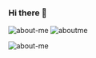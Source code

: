 ### Hi there 👋

![about-me](https://user-images.githubusercontent.com/122160506/218071470-515dcabb-31e3-4e80-a050-3dbe7005fbce.png)
![aboutme](https://user-images.githubusercontent.com/122160506/218071059-01299f3b-75de-4b77-ae82-465a22665b07.png)

![about-me](https://user-images.githubusercontent.com/122160506/218066457-2629e1b0-1a72-4de4-afa3-690086785529.gif)

<!--
**BorisKlco/BorisKlco** is a ✨ _special_ ✨ repository because its `README.md` (this file) appears on your GitHub profile.

Here are some ideas to get you started:

- 🔭 I’m currently working on ...
- 🌱 I’m currently learning ...
- 👯 I’m looking to collaborate on ...
- 🤔 I’m looking for help with ...
- 💬 Ask me about ...
- 📫 How to reach me: ...
- 😄 Pronouns: ...
- ⚡ Fun fact: ...
-->
